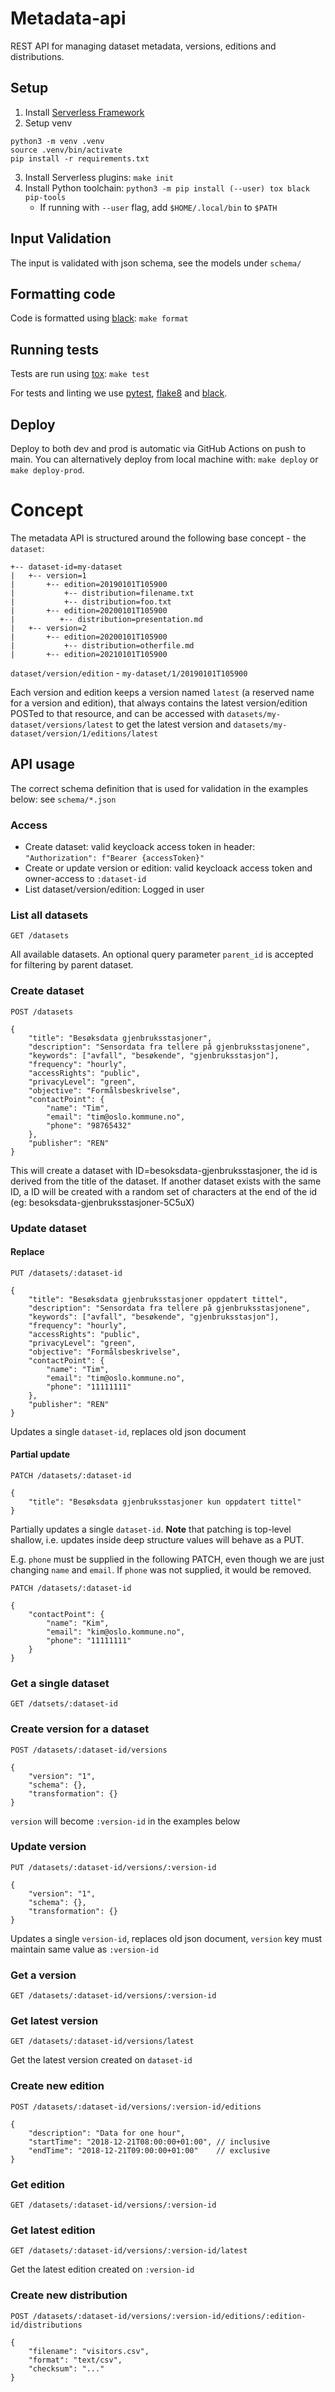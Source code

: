 Metadata-api
============

REST API for managing dataset metadata, versions, editions and distributions.

## Setup

1. Install [Serverless Framework](https://serverless.com/framework/docs/getting-started/)
2. Setup venv
```
python3 -m venv .venv
source .venv/bin/activate
pip install -r requirements.txt
```
3. Install Serverless plugins: `make init`
4. Install Python toolchain: `python3 -m pip install (--user) tox black pip-tools`
   - If running with `--user` flag, add `$HOME/.local/bin` to `$PATH`


## Input Validation
The input is validated with json schema, see the models under `schema/`


## Formatting code

Code is formatted using [black](https://pypi.org/project/black/): `make format`

## Running tests

Tests are run using [tox](https://pypi.org/project/tox/): `make test`

For tests and linting we use [pytest](https://pypi.org/project/pytest/), [flake8](https://pypi.org/project/flake8/) and [black](https://pypi.org/project/black/).

## Deploy

Deploy to both dev and prod is automatic via GitHub Actions on push to main. You
can alternatively deploy from local machine with: `make deploy` or `make
deploy-prod`.

# Concept
The metadata API is structured around the following base concept - the `dataset`:
```
+-- dataset-id=my-dataset
|   +-- version=1
|       +-- edition=20190101T105900
|           +-- distribution=filename.txt
|           +-- distribution=foo.txt
|       +-- edition=20200101T105900
|          +-- distribution=presentation.md
|   +-- version=2
|       +-- edition=20200101T105900
|           +-- distribution=otherfile.md
|       +-- edition=20210101T105900
```
`dataset/version/edition` - `my-dataset/1/20190101T105900`

Each version and edition keeps a version named `latest` (a reserved name for a version and edition), that always contains the latest version/edition POSTed to that resource, and can be accessed with `datasets/my-dataset/versions/latest` to get the latest version and `datasets/my-dataset/version/1/editions/latest`


## API usage
The correct schema definition that is used for validation in the examples below: see `schema/*.json`

### Access
* Create dataset: valid keycloack access token in header: `"Authorization": f"Bearer {accessToken}"`
* Create or update version or edition: valid keycloack access token and owner-access to `:dataset-id`
* List dataset/version/edition: Logged in user

### List all datasets

```
GET /datasets
```
All available datasets. An optional query parameter `parent_id` is accepted for filtering by parent dataset.

### Create dataset

```
POST /datasets

{
    "title": "Besøksdata gjenbruksstasjoner",
    "description": "Sensordata fra tellere på gjenbruksstasjonene",
    "keywords": ["avfall", "besøkende", "gjenbruksstasjon"],
    "frequency": "hourly",
    "accessRights": "public",
    "privacyLevel": "green",
    "objective": "Formålsbeskrivelse",
    "contactPoint": {
        "name": "Tim",
        "email": "tim@oslo.kommune.no",
        "phone": "98765432"
    },
    "publisher": "REN"
}
```
This will create a dataset with ID=besoksdata-gjenbruksstasjoner, the id is derived from the title of the dataset. If another dataset exists with the same ID, a ID will be created with a random set of characters at the end of the id (eg: besoksdata-gjenbruksstasjoner-5C5uX)

### Update dataset

#### Replace

```
PUT /datasets/:dataset-id

{
    "title": "Besøksdata gjenbruksstasjoner oppdatert tittel",
    "description": "Sensordata fra tellere på gjenbruksstasjonene",
    "keywords": ["avfall", "besøkende", "gjenbruksstasjon"],
    "frequency": "hourly",
    "accessRights": "public",
    "privacyLevel": "green",
    "objective": "Formålsbeskrivelse",
    "contactPoint": {
        "name": "Tim",
        "email": "tim@oslo.kommune.no",
        "phone": "11111111"
    },
    "publisher": "REN"
}
```
Updates a single `dataset-id`, replaces old json document

#### Partial update

```
PATCH /datasets/:dataset-id

{
    "title": "Besøksdata gjenbruksstasjoner kun oppdatert tittel"
}
```

Partially updates a single `dataset-id`. **Note** that patching is top-level shallow, i.e. updates inside deep structure values will behave as a PUT.

E.g. `phone` must be supplied in the following PATCH, even though we are just changing `name` and `email`. If `phone` was not supplied, it would be removed.

```
PATCH /datasets/:dataset-id

{
    "contactPoint": {
        "name": "Kim",
        "email": "kim@oslo.kommune.no",
        "phone": "11111111"
    }
}
```

### Get a single dataset

```
GET /datsets/:dataset-id
```

### Create version for a dataset

```
POST /datasets/:dataset-id/versions

{
    "version": "1",
    "schema": {},
    "transformation": {}
}
```
`version` will become  `:version-id` in the examples below

### Update version

```
PUT /datasets/:dataset-id/versions/:version-id

{
    "version": "1",
    "schema": {},
    "transformation": {}
}
```
Updates a single `version-id`, replaces old json document, `version` key must maintain same value as `:version-id`

### Get a version

```
GET /datasets/:dataset-id/versions/:version-id
```

### Get latest version

```
GET /datasets/:dataset-id/versions/latest
```
Get the latest version created on `dataset-id`

### Create new edition

```
POST /datasets/:dataset-id/versions/:version-id/editions

{
    "description": "Data for one hour",
    "startTime": "2018-12-21T08:00:00+01:00", // inclusive
    "endTime": "2018-12-21T09:00:00+01:00"    // exclusive
}
```

### Get edition

```
GET /datasets/:dataset-id/versions/:version-id
```

### Get latest edition

```
GET /datasets/:dataset-id/versions/:version-id/latest
```
Get the latest edition created on `:version-id`

### Create new distribution

```
POST /datasets/:dataset-id/versions/:version-id/editions/:edition-id/distributions

{
    "filename": "visitors.csv",
    "format": "text/csv",
    "checksum": "..."
}
```

